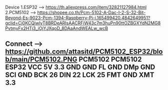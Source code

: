Device
1.ESP32  --> https://th.aliexpress.com/item/32821127984.html
2.PCM5102 -->  https://shopee.co.th/Pcm-5102-A-Dac-I-2-S-32-Bit-Beyond-Es-9023-Pcm-1394-Raspberry-Pi-i.165499420.4842649951?gclid=Cj0KCQjwlvT8BRDeARIsAACRFiW43c7m3huPn90ttOZBGXYdN2MG8PvtmyFx2HTj3_iOjYJXqoD_8DAaAndWEALw_wcB

Connect  --> https://github.com/attasitd/PCM5102_ESP32/blob/main/PCM5102.PNG
PCM5102    PCM5102     ESP32
VCC                     5V
3.3
GND                     GND
FL          GND
DMp         GND
SCl         GND
BCK                     26
DIN                     22
LCK                     25
FMT         GND
XMT         3.3
--------------------------------------------------------------------------------------------
